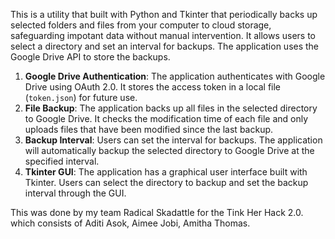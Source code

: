 This is a utility that built with Python and Tkinter that periodically backs up selected folders and files from your computer to cloud storage, safeguarding impotant data without manual intervention. It allows users to select a directory and set an interval for backups. The application uses the Google Drive API to store the backups.
1. **Google Drive Authentication**: The application authenticates with Google Drive using OAuth 2.0. It stores the access token in a local file (`token.json`) for future use.
2. **File Backup**: The application backs up all files in the selected directory to Google Drive. It checks the modification time of each file and only uploads files that have been modified since the last backup.
3. **Backup Interval**: Users can set the interval for backups. The application will automatically backup the selected directory to Google Drive at the specified interval.
4. **Tkinter GUI**: The application has a graphical user interface built with Tkinter. Users can select the directory to backup and set the backup interval through the GUI.


This was done by my team Radical Skadattle for the Tink Her Hack 2.0. which consists of Aditi Asok, Aimee Jobi, Amitha Thomas. 
